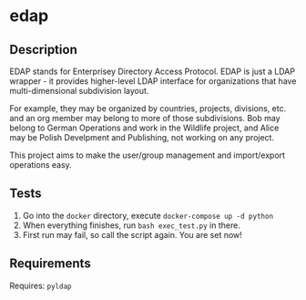 # edap

## Description

EDAP stands for Enterprisey Directory Access Protocol.
EDAP is just a LDAP wrapper - it provides higher-level LDAP interface for organizations that have multi-dimensional subdivision layout.

For example, they may be organized by countries, projects, divisions, etc. and an org member may belong to more of those subdivisions.
Bob may belong to German Operations and work in the Wildlife project, and Alice may be Polish Develpment and Publishing, not working on any project.

This project aims to make the user/group management and import/export operations easy.

## Tests

1. Go into the `docker` directory, execute `docker-compose up -d python`
1. When everything finishes, run `bash exec_test.py` in there.
1. First run may fail, so call the script again. You are set now!

## Requirements

Requires: `pyldap`
